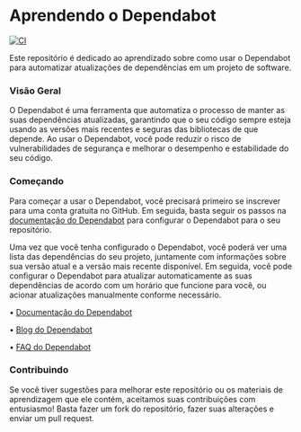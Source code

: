 # Aprendendo o Dependabot

[![CI](https://github.com/nataliagranato/learning-dependabot/actions/workflows/main.yml/badge.svg?branch=main)](https://github.com/nataliagranato/learning-dependabot/actions/workflows/main.yml)



Este repositório é dedicado ao aprendizado sobre como usar o Dependabot para automatizar atualizações de dependências em um projeto de software.

### Visão Geral
O Dependabot é uma ferramenta que automatiza o processo de manter as suas dependências atualizadas, garantindo que o seu código sempre esteja usando as versões mais recentes e seguras das bibliotecas de que depende. Ao usar o Dependabot, você pode reduzir o risco de vulnerabilidades de segurança e melhorar o desempenho e estabilidade do seu código.

### Começando
Para começar a usar o Dependabot, você precisará primeiro se inscrever para uma conta gratuita no GitHub. Em seguida, basta seguir os passos na [documentação do Dependabot](https://docs.github.com/pt/code-security/dependabot/dependabot-version-updates) para configurar o Dependabot para o seu repositório.

Uma vez que você tenha configurado o Dependabot, você poderá ver uma lista das dependências do seu projeto, juntamente com informações sobre sua versão atual e a versão mais recente disponível. Em seguida, você pode configurar o Dependabot para atualizar automaticamente as suas dependências de acordo com um horário que funcione para você, ou acionar atualizações manualmente conforme necessário.

• [Documentação do Dependabot](https://docs.github.com/pt/code-security/dependabot)

• [Blog do Dependabot](https://github.blog/?s=dependabot)

• [FAQ do Dependabot](https://docs.github.com/pt/code-security/dependabot/dependabot-version-updates/about-dependabot-version-updates)


### Contribuindo
Se você tiver sugestões para melhorar este repositório ou os materiais de aprendizagem que ele contém, aceitamos suas contribuições com entusiasmo! Basta fazer um fork do repositório, fazer suas alterações e enviar um pull request.
